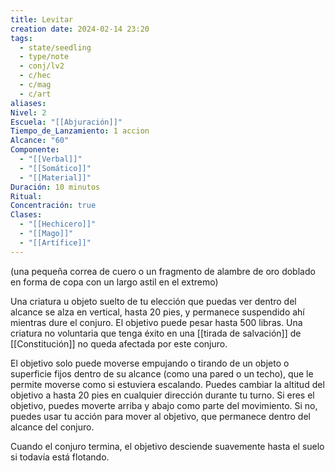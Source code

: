 ```yaml
---
title: Levitar
creation date: 2024-02-14 23:20
tags:
  - state/seedling
  - type/note
  - conj/lv2
  - c/hec
  - c/mag
  - c/art
aliases: 
Nivel: 2
Escuela: "[[Abjuración]]"
Tiempo_de_Lanzamiento: 1 accion
Alcance: "60"
Componente:
  - "[[Verbal]]"
  - "[[Somático]]"
  - "[[Material]]"
Duración: 10 minutos
Ritual: 
Concentración: true
Clases:
  - "[[Hechicero]]"
  - "[[Mago]]"
  - "[[Artífice]]"
---
```

(una pequeña correa de cuero o un fragmento de alambre de oro doblado en forma de copa con un largo astil en el extremo)

Una criatura u objeto suelto de tu elección que puedas ver dentro del alcance se alza en vertical, hasta 20 pies, y permanece suspendido ahí mientras dure el conjuro. El objetivo puede pesar hasta 500 libras. Una criatura no voluntaria que tenga éxito en una [[tirada de salvación]] de [[Constitución]] no queda afectada por este conjuro.

El objetivo solo puede moverse empujando o tirando de un objeto o superficie fijos dentro de su alcance (como una pared o un techo), que le permite moverse como si estuviera escalando. Puedes cambiar la altitud del objetivo a hasta 20 pies en cualquier dirección durante tu turno. Si eres el objetivo, puedes moverte arriba y abajo como parte del movimiento. Si no, puedes usar tu acción para mover al objetivo, que permanece dentro del alcance del conjuro.

Cuando el conjuro termina, el objetivo desciende suavemente hasta el suelo si todavía está flotando.